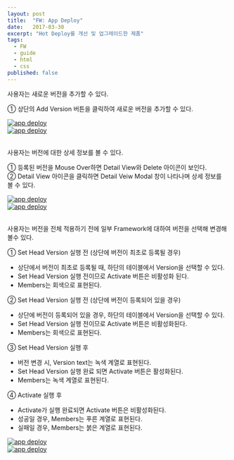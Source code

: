 ```yaml
---
layout: post
title:  "FW: App Deploy"
date:   2017-03-30
excerpt: "Hot Deploy를 개선 및 업그레이드한 제품"
tags:
  - FW
  - guide
  - html
  - css
published: false
---
```


사용자는 새로운 버전을 추가할 수 있다.

① 상단의 Add Version 버튼을 클릭하여 새로운 버전을 추가할 수 있다.

<a href="{{ site.url }}/images/works/20170330/image-1.jpg"><img src="{{ site.url }}/images/works/20170330/image-1.jpg" alt="app deploy"></a>
<br>
<a href="{{ site.url }}/images/works/20170330/image-2.jpg"><img src="{{ site.url }}/images/works/20170330/image-2.jpg" alt="app deploy"></a>
<br>
<br>

사용자는 버전에 대한 상세 정보를 볼 수 있다.

① 등록된 버전을 Mouse Over하면 Detail View와 Delete 아이콘이 보인다.
<br>
② Detail View 아이콘을 클릭하면 Detail Veiw Modal 창이 나타나며 상세 정보를 볼 수 있다.

<a href="{{ site.url }}/images/works/20170330/image-3.jpg"><img src="{{ site.url }}/images/works/20170330/image-3.jpg" alt="app deploy"></a>
<br>
<a href="{{ site.url }}/images/works/20170330/image-4.jpg"><img src="{{ site.url }}/images/works/20170330/image-4.jpg" alt="app deploy"></a>
<br>
<br>

사용자는 버전을 전체 적용하기 전에 일부 Framework에 대하여 버전을 선택해 변경해 볼수 있다.

① Set Head Version 실행 전 (상단에 버전이 최초로 등록될 경우)

* 상단에서 버전이 최초로 등록될 때, 하단의 테이블에서 Version을 선택할 수 있다.
* Set Head Version 실행 전이므로 Activate 버튼은 비활성화 된다.
* Members는 회색으로 표현된다.

② Set Head Version 실행 전 (상단에 버전이 등록되어 있을 경우)

* 상단에 버전이 등록되어 있을 경우, 하단의 테이블에서 Version을 선택할 수 있다.
* Set Head Version 실행 전이므로 Activate 버튼은 비활성화된다.
* Members는 회색으로 표현된다.

③ Set Head Version 실행 후

* 버전 변경 시, Version text는 녹색 계열로 표현된다.
* Set Head Version 실행 완료 되면 Activate 버튼은 활성화된다.
* Members는 녹색 계열로 표현된다.

④ Activate 실행 후

* Activate가 실행 완료되면 Activate 버튼은 비활성화된다.
* 성공일 경우, Members는 푸른 계열로 표현된다.
* 실패일 경우, Members는 붉은 계열로 표현된다.

<a href="{{ site.url }}/images/works/20170330/image-5.jpg"><img src="{{ site.url }}/images/works/20170330/image-5.jpg" alt="app deploy"></a>
<br>
<a href="{{ site.url }}/images/works/20170330/image-6.jpg"><img src="{{ site.url }}/images/works/20170330/image-6.jpg" alt="app deploy"></a>